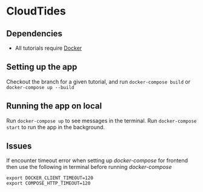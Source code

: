 # CloudTides

## Dependencies

- All tutorials require [Docker](https://docs.docker.com/install/)

## Setting up the app

Checkout the branch for a given tutorial, and run `docker-compose build` or `docker-compose up --build`

## Running the app on local

Run `docker-compose up` to see messages in the terminal. Run `docker-compose start` to run the app in the background.

## Issues
If encounter timeout error when setting up *docker-compose* for frontend then use the following in terminal before running *docker-compose*
```
export DOCKER_CLIENT_TIMEOUT=120
export COMPOSE_HTTP_TIMEOUT=120
```
